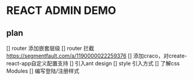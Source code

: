 # REACT ADMIN DEMO

## plan
[] router 添加嵌套层级
[] router 拦截 https://segmentfault.com/a/1190000022259376
[] 添加craco，对create-react-app自定义配置支持
[] 引入ant design
[] style 引入方式
[] 了解css Modules
[] 编写登陆/注册样式
